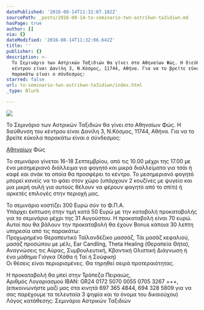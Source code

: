 ```yaml
---
datePublished: '2016-08-14T11:32:07.182Z'
sourcePath: _posts/2016-08-14-to-seminario-twn-astrikwn-ta3idiwn.md
hasPage: true
author: []
via: {}
dateModified: '2016-08-14T11:32:06.642Z'
title: ''
publisher: {}
description: >-
  Το Σεμινάριο των Αστρικών Ταξιδιών θα γίνει στο Αθηναίων Φώς. Η διεύθυνση του
  κέντρου είναι Δανίλη 3, Ν.Κόσμος, 11744, Αθήνα. Για να το βρείτε εύκολα
  παρακάτω είναι ο σύνδεσμος:
starred: false
url: to-seminario-twn-astrikwn-ta3idiwn/index.html
_type: Blurb

---
```

![](https://the-grid-user-content.s3-us-west-2.amazonaws.com/090262a1-2c4a-4697-8134-0b223e205c95.jpg)

Το Σεμινάριο των Αστρικών Ταξιδιών θα γίνει στο Αθηναίων Φώς. Η διεύθυνση του κέντρου είναι Δανίλη 3, Ν.Κόσμος, 11744, Αθήνα. Για να το βρείτε εύκολα παρακάτω είναι ο σύνδεσμος:

[Αθηναίων][0] Φώς

Το σεμινάριο γίνεται 16-18 Σεπτεμβρίου, από τις 10.00 μέχρι της 17.00 με ένα μεσημεριανό διάλλειμα για φαγητό και μικρά διαλλείματα για τσάι ή καφέ και σνάκ τα οποία θα προσφέρει το κέντρο. Το μεσημεριανό φαγητό μπορεί κανείς να το φάει στον χώρο (υπάρχουν 2 κουζίνες με ψυγείο και μια μικρή αυλή για αυτούς θέλουν να φέρουν φαγητό από το σπίτι) ή αρκετές επιλογές στην περιοχή μας.

To σεμινάριο κοστίζει 300 Ευρώ σύν το Φ.Π.Α.   
Yπάρχει έκπτωση στην τιμή κατά 50 Ευρώ με την καταβολή προκαταβολής   
για το σεμινάριο μέχρι της 31 Αυγούστου. Η προκαταβολή είναι 70 ευρώ. Αυτοί που θα βάλουν την προκαταβολή θα έχουν Bonus κάποια 30 λεπτη υπηρεσία από τις παρακάτω:   
Προχωρημένο Θεραπευτικό Ταϊλανδέζικο μασσάζ, Τάι μασάζ κεφαλιού, μασάζ προσώπου με μέλι, Ear Candling, Theta Healing (Θεραπεία Θήτα), Αναγνώσεις τις Αύρας, Συμβουλευτική, Κβαντική Ολιστική Διάγνωση ή ένα μάθημα Γιόγκα (Χάθα ή Ταί ή Σούφικη)   
Οι θέσεις είναι περιορισμένες. Θα τηρηθεί σειρά προτεραιότητας.

H προκαταβολή θα μπεί στην Τράπεζα Πειραιώς,   
Αριθμός Λογαριασμού IBAN: GR24 0172 5070 0055 0705 3267 +++,   
(επικοινωνήστε μαζί μας στα κινητά 697 365 4844, 694 328 5809 για να σας παρέχουμε τα τελευταία 3 ψηφία και το όνομα του δικαιούχου)  
Λόγος κατάθεσης: Σεμινάριο Αστρικών Ταξιδιών

[0]: https://www.google.gr/maps/place/%CE%94%CE%B1%CE%BD%CE%AF%CE%BB%CE%B7+3,+%CE%91%CE%B8%CE%AE%CE%BD%CE%B1+117+44/@37.9557558,23.7243564,17z/data=!3m1!4b1!4m5!3m4!1s0x14a1bd07c5c6dcfb:0x49a059a69b02436a!8m2!3d37.9557558!4d23.7265451 "Αθηναίων Φώς"